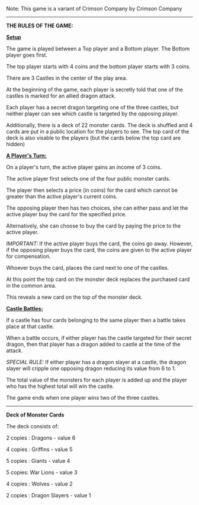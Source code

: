 Note: This game is a variant of Crimson Company by Crimson Company

-----------------------------

**THE RULES OF THE GAME:**

<ins> **Setup** </ins>

The game is played between a Top player and a Bottom player. The Bottom player goes first.

The top player starts with 4 coins and the bottom player starts with 3 coins. 

There are 3 Castles in the center of the play area.

At the beginning of the game, each player is secretly told that one of the castles is marked for an allied dragon attack. 

Each player has a secret dragon targeting one of the three castles, but neither player can see which castle is targeted by the opposing player.

Additionally, there is a deck of 22 monster cards. The deck is shuffled and 4 cards are put in a public location for the players to see.
The top card of the deck is also visable to the players (but the cards below the top card are hidden)

<ins> **A Player's Turn:** <ins>

On a player's turn, the active player gains an income of 3 coins.

The active player first selects one of the four public monster cards. 

The player then selects a price (in coins) for the card which cannot be greater than the active player's current coins. 

The opposing player then has two choices, she can either pass and let the active player buy the card for the specified price. 

Alternatively, she can choose to buy the card by paying the price to the active player.

*IMPORTANT:* If the active player buys the card, the coins go away. However, if the opposing player buys the card, the coins are given to the active player for compensation.

Whoever buys the card, places the card next to one of the castles. 

At this point the top card on the monster deck replaces the purchased card in the common area. 

This reveals a new card on the top of the monster deck.

<ins> **Castle Battles:** </ins>

If a castle has four cards belonging to the same player then a battle takes place at that castle. 

When a battle occurs, if either player has the castle targeted for their secret dragon, then that player has a dragon added to castle at the time of the attack.

*SPECIAL RULE:* If either player has a dragon slayer at a castle, the dragon slayer will cripple one opposing dragon reducing its value from 6 to 1.

The total value of the monsters for each player is added up and the player who has the highest total will win the castle. 

The game ends when one player wins two of the three castles. 

--------------------------

**Deck of Monster Cards**

The deck consists of:

2 copies : Dragons - value 6

4 copies : Griffins - value 5

5 copies : Giants - value 4

5 copies: War Lions - value 3

4 copies : Wolves - value 2

2 copies : Dragon Slayers - value 1
